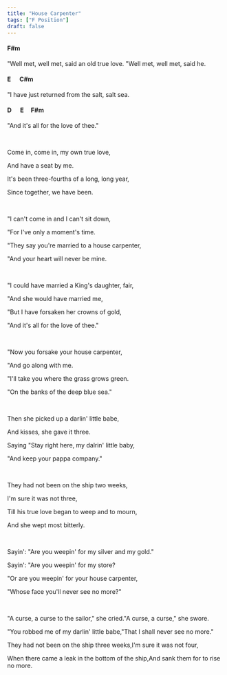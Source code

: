 ```yaml
---
title: "House Carpenter"
tags: ["F Position"]
draft: false
---
```


#### F#m
"Well met, well met, said an old true love. "Well met, well met, said he.
#### E  &nbsp;&nbsp;&nbsp;&nbsp; C#m
"I have just returned from the salt, salt sea.
#### D &nbsp;&nbsp;&nbsp;&nbsp; E &nbsp;&nbsp;&nbsp; F#m 
"And it's all for the love of thee." 

<br>

Come in, come in, my own true love,

And have a seat by me.

It's been three-fourths of a long, long year,

Since together, we have been.

<br>

"I can't come in and I can't sit down,

"For I've only a moment's time.

"They say you're married to a house carpenter,

"And your heart will never be mine.

<br>

"I could have married a King's daughter, fair,

"And she would have married me,

"But I have forsaken her crowns of gold,

"And it's all for the love of thee."

<br>

"Now you forsake your house carpenter,

"And go along with me.

"I'll take you where the grass grows green.

"On the banks of the deep blue sea."

<br>

Then she picked up a darlin' little babe,

And kisses, she gave it three.

Saying "Stay right here, my dalrin' little baby,

"And keep your pappa company."

<br>

They had not been on the ship two weeks,

I'm sure it was not three,

Till his true love began to weep and to mourn,

And she wept most bitterly.

<br>

Sayin': "Are you weepin' for my silver and my gold."

Sayin': "Are you weepin' for my store?

"Or are you weepin' for your house carpenter,

"Whose face you'll never see no more?"

<br>

"A curse, a curse to the sailor," she cried."A curse, a curse," she swore.

"You robbed me of my darlin' little babe,"That I shall never see no more."

They had not been on the ship three weeks,I'm sure it was not four,

When there came a leak in the bottom of the ship,And sank them for to rise no more.